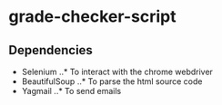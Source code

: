 # grade-checker-script

## Dependencies
* Selenium
..* To interact with the chrome webdriver
* BeautifulSoup
..* To parse the html source code
* Yagmail
..* To send emails
